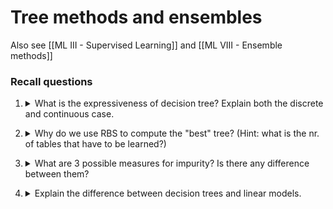 # Tree methods and ensembles

Also see [[ML III - Supervised Learning]]  and [[ML VIII - Ensemble methods]]

### Recall questions

1. <details markdown=1><summary markdown="span"> What is the expressiveness of decision tree? Explain both the discrete and continuous case. </summary>

    \
	Discrete values:
	Continuous values:

</details>

2. <details markdown=1><summary markdown="span"> Why do we use RBS to compute the "best" tree? (Hint: what is the nr. of tables that have to be learned?) </summary>

    \
    

</details>

3. <details markdown=1><summary markdown="span"> What are 3 possible measures for impurity? Is there any difference between them? </summary>

    \
    

</details>

4. <details markdown=1><summary markdown="span"> Explain the difference between decision trees and linear models. </summary>

    \

</details>